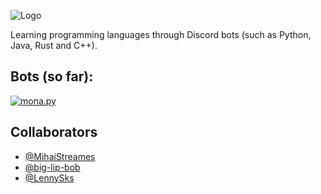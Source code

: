 ![Logo](https://cdn.discordapp.com/attachments/711696333089800213/1060847265708785664/unnamed-removebg-preview-trimmy.png)

Learning programming languages through Discord bots (such as Python, Java, Rust and C++).

## Bots (so far):
[![mona.py](https://cdn.discordapp.com/attachments/711696333089800213/1060847982897025024/monapy.jpg)][1]

## Collaborators
- [@MihaiStreames](https://github.com/MihaiStreames)
- [@big-lip-bob](https://github.com/big-lip-bob)
- [@LennySks](https://github.com/LennySks)

[1]: https://github.com/MihaiStreames/Bots.Discord/tree/main/Mona_py
